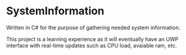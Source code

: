 # SystemInformation
Written in C# for the purpose of gathering needed system information.

This project is a learning experience as it will eventually have an UWP interface with real-time updates such as CPU load, avaiable ram, etc.
